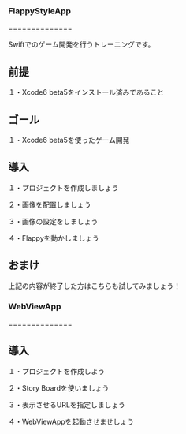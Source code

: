 ### FlappyStyleApp
==============

Swiftでのゲーム開発を行うトレーニングです。


## 前提
１・Xcode6 beta5をインストール済みであること

## ゴール
１・Xcode6 beta5を使ったゲーム開発

## 導入
<a name="https://github.com/g08m11/FlappyStyleApp/wiki/%E3%83%97%E3%83%AD%E3%82%B8%E3%82%A7%E3%82%AF%E3%83%88%E3%82%92%E4%BD%9C%E6%88%90%E3%81%97%E3%81%BE%E3%81%97%E3%82%87%E3%81%86">１・プロジェクトを作成しましょう</a>

２・画像を配置しましょう

３・画像の設定をしましょう

４・Flappyを動かしましょう


## おまけ
上記の内容が終了した方はこちらも試してみましょう！

### WebViewApp
==============

## 導入
１・プロジェクトを作成しよう

２・Story Boardを使いましょう

３・表示させるURLを指定しましょう

４・WebViewAppを起動させませしょう

